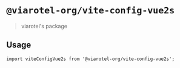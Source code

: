 # `@viarotel-org/vite-config-vue2s`

> viarotel's package

## Usage

```
import viteConfigVue2s from '@viarotel-org/vite-config-vue2s';
```
